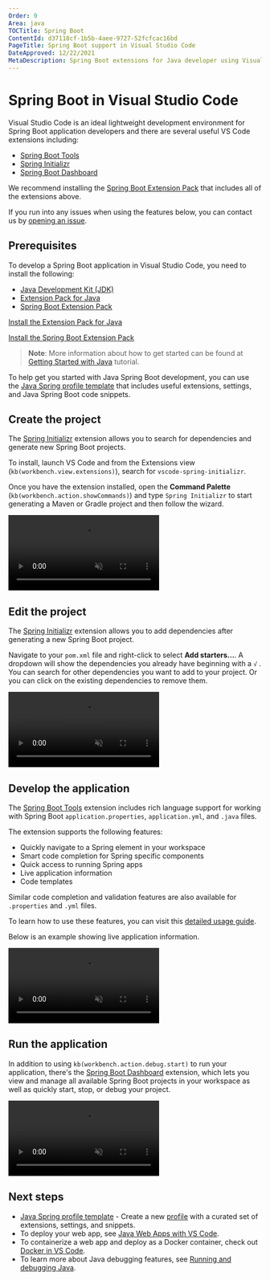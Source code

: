 ```yaml
---
Order: 9
Area: java
TOCTitle: Spring Boot
ContentId: d37118cf-1b5b-4aee-9727-52fcfcac16bd
PageTitle: Spring Boot support in Visual Studio Code
DateApproved: 12/22/2021
MetaDescription: Spring Boot extensions for Java developer using Visual Studio Code editor.
---
```


# Spring Boot in Visual Studio Code

Visual Studio Code is an ideal lightweight development environment for Spring Boot application developers and there are several useful VS Code extensions including:

- [Spring Boot Tools](https://marketplace.visualstudio.com/items?itemName=vmware.vscode-spring-boot)
- [Spring Initializr](https://marketplace.visualstudio.com/items?itemName=vscjava.vscode-spring-initializr)
- [Spring Boot Dashboard](https://marketplace.visualstudio.com/items?itemName=vscjava.vscode-spring-boot-dashboard)

We recommend installing the [Spring Boot Extension Pack](https://marketplace.visualstudio.com/items?itemName=vmware.vscode-boot-dev-pack) that includes all of the extensions above.

If you run into any issues when using the features below, you can contact us by [opening an issue](https://github.com/microsoft/vscode-java-pack/issues).

## Prerequisites

To develop a Spring Boot application in Visual Studio Code, you need to install the following:

- [Java Development Kit (JDK)](https://www.microsoft.com/openjdk)
- [Extension Pack for Java](https://marketplace.visualstudio.com/items?itemName=vscjava.vscode-java-pack)
- [Spring Boot Extension Pack](https://marketplace.visualstudio.com/items?itemName=vmware.vscode-boot-dev-pack)

<a class="install-extension-btn" href="vscode:extension/vscjava.vscode-java-pack">Install the Extension Pack for Java</a>

<a class="install-extension-btn" href="vscode:extension/vmware.vscode-boot-dev-pack">Install the Spring Boot Extension Pack</a>

> **Note**: More information about how to get started can be found at [Getting Started with Java](/docs/java/java-tutorial.md) tutorial.

To help get you started with Java Spring Boot development, you can use the [Java Spring profile template](/docs/editor/profiles.md#java-spring-profile-template) that includes useful extensions, settings, and Java Spring Boot code snippets.

## Create the project

The [Spring Initializr](https://marketplace.visualstudio.com/items?itemName=vscjava.vscode-spring-initializr) extension allows you to search for dependencies and generate new Spring Boot projects.

To install, launch VS Code and from the Extensions view (`kb(workbench.view.extensions)`), search for `vscode-spring-initializr`.

Once you have the extension installed, open the **Command Palette** (`kb(workbench.action.showCommands)`) and type `Spring Initializr` to start generating a Maven or Gradle project and then follow the wizard.

<video autoplay loop muted playsinline controls video="Create the project">
  <source src="/docs/java/java-spring-boot/spring-initializr.mp4" type="video/mp4" />
</video>

## Edit the project

The [Spring Initializr](https://marketplace.visualstudio.com/items?itemName=vscjava.vscode-spring-initializr) extension allows you to add dependencies after generating a new Spring Boot project.

Navigate to your `pom.xml` file and right-click to select **Add starters...**. A dropdown will show the dependencies you already have beginning with a `√` . You can search for other dependencies you want to add to your project. Or you can click on the existing dependencies to remove them.

<video autoplay loop muted playsinline controls title="Edit the project">
  <source src="/docs/java/java-spring-boot/spring-initializr-add-starters.mp4" type="video/mp4" />
</video>

## Develop the application

The [Spring Boot Tools](https://marketplace.visualstudio.com/items?itemName=vmware.vscode-spring-boot) extension includes rich language support for working with Spring Boot `application.properties`, `application.yml`, and `.java` files.

The extension supports the following features:

- Quickly navigate to a Spring element in your workspace
- Smart code completion for Spring specific components
- Quick access to running Spring apps
- Live application information
- Code templates

Similar code completion and validation features are also available for `.properties` and `.yml` files.

To learn how to use these features, you can visit this [detailed usage guide](https://github.com/spring-projects/sts4/tree/main/vscode-extensions/vscode-spring-boot#usage).

Below is an example showing live application information.

<video autoplay loop muted playsinline controls title="Live application information and metrics">
  <source src="/docs/java/java-spring-boot/spring-live-info.mp4" type="video/mp4" />
</video>

## Run the application

In addition to using `kb(workbench.action.debug.start)` to run your application, there's the [Spring Boot Dashboard](https://marketplace.visualstudio.com/items?itemName=vscjava.vscode-spring-boot-dashboard) extension, which lets you view and manage all available Spring Boot projects in your workspace as well as quickly start, stop, or debug your project.

<video autoplay loop muted playsinline controls title="Run the Spring Boot application from Spring Boot dashboard">
  <source src="/docs/java/java-spring-boot/spring-dashboard.mp4" type="video/mp4" />
</video>

## Next steps

- [Java Spring profile template](/docs/editor/profiles.md#java-spring-profile-template) - Create a new [profile](/docs/editor/profiles) with a curated set of extensions, settings, and snippets.
- To deploy your web app, see [Java Web Apps with VS Code](/docs/java/java-webapp.md).
- To containerize a web app and deploy as a Docker container, check out [Docker in VS Code](/docs/containers/overview.md).
- To learn more about Java debugging features, see [Running and debugging Java](/docs/java/java-debugging.md).
